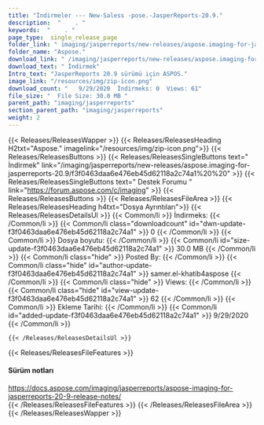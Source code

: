 ```yaml
---
title: "İndirmeler --- New-Saless -pose.-JasperReports-20.9." 
description:  "    . " 
keywords:  "    . " 
page_type:  single_release_page
folder_link: " imaging/jasperreports/new-releases/aspose.imaging-for-jasperreports-20.9/"
folder_name: "Aspose."
download_link: " /imaging/jasperreports/new-releases/aspose.imaging-for-jasperreports-20.9/f3f0463daa6e476eb45d62118a2c74a1"
download_text: " İndirmek"
Intro_text: "JasperReports 20.9 sürümü için ASPOS."
image_link: "/resources/img/zip-icon.png"
download_count: "   9/29/2020  İndirmeks: 0  Views: 61"
file_size: "  File Size: 30.0 MB "
parent_path: "imaging/jasperreports"
section_parent_path: "imaging/jasperreports"
weight: 2
---
```


{{< Releases/ReleasesWapper >}}
  {{< Releases/ReleasesHeading H2txt="Aspose." imagelink="/resources/img/zip-icon.png">}}
  {{< Releases/ReleasesButtons >}}
    {{< Releases/ReleasesSingleButtons text=" İndirmek" link="/imaging/jasperreports/new-releases/aspose.imaging-for-jasperreports-20.9/f3f0463daa6e476eb45d62118a2c74a1%20%20" >}}
    {{< Releases/ReleasesSingleButtons text=" Destek Forumu " link="https://forum.aspose.com/c/imaging" >}}
  {{< Releases/ReleasesButtons >}}
  {{< Releases/ReleasesFileArea >}}
    {{< Releases/ReleasesHeading h4txt="Dosya Ayrıntıları">}}
    {{< Releases/ReleasesDetailsUl >}}
            {{< Common/li  >}} İndirmeks: {{< /Common/li >}} 
      {{< Common/li class="downloadcount" id="dwn-update-f3f0463daa6e476eb45d62118a2c74a1" >}} 0 {{< /Common/li >}} 
      {{< Common/li  >}} Dosya boyutu: {{< /Common/li >}} 
      {{< Common/li id="size-update-f3f0463daa6e476eb45d62118a2c74a1" >}} 30.0 MB {{< /Common/li >}} 
      {{< Common/li  class="hide" >}} Posted By: {{< /Common/li >}} 
      {{< Common/li class="hide" id="author-update-f3f0463daa6e476eb45d62118a2c74a1" >}} samer.el-khatib4aspose {{< /Common/li >}} 
      {{< Common/li class="hide"  >}} Views: {{< /Common/li >}} 
      {{< Common/li class="hide" id="view-update-f3f0463daa6e476eb45d62118a2c74a1" >}} 62 {{< /Common/li >}} 
      {{< Common/li  >}} Ekleme Tarihi: {{< /Common/li >}} 
      {{< Common/li id="added-update-f3f0463daa6e476eb45d62118a2c74a1" >}} 9/29/2020 {{< /Common/li >}} 

    {{< /Releases/ReleasesDetailsUl >}}

  {{< Releases/ReleasesFileFeatures >}}
      <h4>Sürüm notları</h4><div><a href="https://docs.aspose.com/imaging/jasperreports/aspose-imaging-for-jasperreports-20-9-release-notes/">https://docs.aspose.com/imaging/jasperreports/aspose-imaging-for-jasperreports-20-9-release-notes/</a></div>
  {{< /Releases/ReleasesFileFeatures >}}
 {{< /Releases/ReleasesFileArea >}}
{{< /Releases/ReleasesWapper >}}


